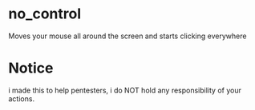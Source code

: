 # no_control
Moves your mouse all around the screen and starts clicking everywhere

# Notice
i made this to help pentesters, i do NOT hold any responsibility of your actions.
